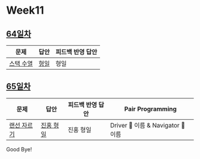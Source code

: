 # Week11

## [64일차](Day64)

| 문제                                              | 답안                        | 피드백 반영 답안 |
| ------------------------------------------------- | --------------------------- | ---------------- |
| [스택 수열](https://www.acmicpc.net/problem/1874) | [형일](Day64/bj1874_jhi.js) | 형일             |

## [65일차](Day65)

| 문제                                                | 답안      | 피드백 반영 답안 | Pair Programming                   |
| --------------------------------------------------- | --------- | ---------------- | ---------------------------------- |
| [랜선 자르기](https://www.acmicpc.net/problem/1654) | [진홍 형일](Day65/bj1654_kjhjhi.js) | 진홍 형일        | Driver 🚗 이름 & Navigator 🧭 이름 |


Good Bye!